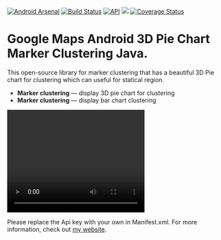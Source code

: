 [![Android Arsenal](https://img.shields.io/badge/Android%20Arsenal-Google%20Maps%20Android%203D%20Pie%20Chart-brightgreen.svg?style=flat)](https://android-arsenal.com/details/1/5748)
[![Build Status](https://travis-ci.org/aminyazdanpanah/google-maps-3D-pie-chart-marker-clustering-java.svg?branch=master)](https://travis-ci.org/aminyazdanpanah/google-maps-3D-pie-chart-marker-clustering-java)
[![API](https://img.shields.io/badge/API-15%2B-brightgreen.svg?style=flat)](https://android-arsenal.com/api?level=15)
[![](https://jitpack.io/v/aminyazdanpanah/google-maps-3D-pie-chart-marker-clustering-java.svg)](https://jitpack.io/#aminyazdanpanah/google-maps-3D-pie-chart-marker-clustering-java)
[![Coverage Status](https://coveralls.io/repos/github/aminyazdanpanah/google-maps-3D-pie-chart-marker-clustering-java/badge.svg?branch=master)](https://coveralls.io/github/aminyazdanpanah/google-maps-3D-pie-chart-marker-clustering-java?branch=master)

# Google Maps Android 3D Pie Chart Marker Clustering Java.

This open-source library for marker clustering that has a beautiful 3D Pie chart for clustering which can useful for statical region.


- **Marker clustering** — display 3D pie chart for clustering
- **Marker clustering** — display bar chart clustering

<video width="320" height="240" controls>
  <source src="https://github.com/aminyazdanpanah/google-maps-3D-pie-chart-marker-clustering-java/blob/master/doc/demo.mp4" type="video/mp4">
  Your browser does not support the video tag.
  The videos is here:
  https://github.com/aminyazdanpanah/google-maps-3D-pie-chart-marker-clustering-java/blob/master/doc/demo.mp4
</video>

Please replace the Api key with your own in Manifest.xml. For more information, check out [my website][my-website].

[my-website]: http://www.aminyazdanpanah.com 

